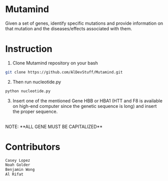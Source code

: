# Mutamind
Given a set of genes, identify specific mutations and provide information on that mutation and the diseases/effects associated with them.





# Instruction
1. Clone Mutamind repository on your bash
```bash
git clone https://github.com/AlDevStuff/Mutamind.git
```
2. Then run nucleotide.py 
```bash
python nucleotide.py
```
3. Insert one of the mentioned Gene HBB or HBA1 (HTT and F8 is available on high-end computer since the genetic sequence is long) and insert the proper sequence.
<br />
NOTE: **ALL GENE MUST BE CAPITALIZED**




# Contributors
```bash
Casey Lopez
Noah Golder
Benjamin Wong
Al Rifat
